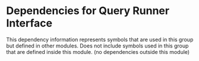 
# Dependencies for Query Runner Interface
This dependency information represents symbols that are used in this group but defined in other modules.  Does not include symbols used in this group that are defined inside this module.
(no dependencies outside this module)
